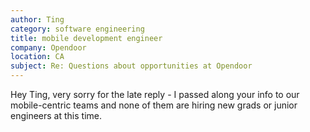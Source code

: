 ```yaml
---
author: Ting
category: software engineering
title: mobile development engineer
company: Opendoor
location: CA
subject: Re: Questions about opportunities at Opendoor
---
```

Hey Ting, very sorry for the late reply - I passed along your info to our mobile-centric teams and none of them are hiring new grads or junior engineers at this time.
